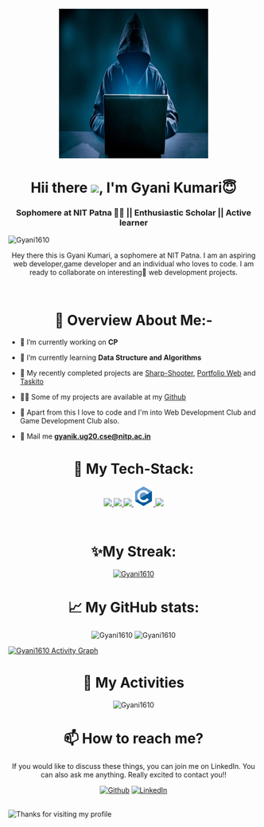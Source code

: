 
<a href="#"><p align="center" ><img width="300px" height="300px" src="/gyani.jpg" height="175px"/></p></a>

<h1 align="center">Hii there <img src="https://raw.githubusercontent.com/MartinHeinz/MartinHeinz/master/wave.gif" width="30px">, I'm Gyani Kumari😇</h1>
<h3 align="center">Sophomere at NIT Patna 👩‍🎓 || Enthusiastic Scholar || Active learner</h3>
<p align="left"> <img src="https://komarev.com/ghpvc/?username=Gyani1610" alt="Gyani1610" /> </p>


<p align="center">Hey there this is Gyani Kumari, a sophomere at NIT Patna. I am an aspiring web developer,game developer and an individual who loves to code. I am ready to collaborate on interesting🤩 web development projects. </p>


<br>

<h1 align="center">🧾 Overview About Me:-</h1>

- 🔭 I’m currently working on <strong>CP</strong>

- 🌱 I’m currently learning **Data Structure and Algorithms**

- 🤔 My recently completed projects are [Sharp-Shooter](https://gyani-kumari.itch.io/sharp-shooter), [Portfolio Web](https://gyani1610.github.io/Portfolio-Website) and [Taskito](https://gyani1610.github.io/Taskito)

- 👨‍💻 Some of my projects are available at my [Github](https://github.com/Gyani1610?tab=repositories)

- 👀 Apart from this I love to code and I'm into Web Development Club and Game Development Club also.

- 📧 Mail me **gyanik.ug20.cse@nitp.ac.in**


<h1 align="center">🏅 My Tech-Stack:</h1>
<p align="center">  
    <a href="https://www.w3.org/html/" target="_blank"> <img src="https://img.icons8.com/color/48/000000/html-5.png"/> </a> 
    <a href="https://www.w3schools.com/css/" target="_blank"> <img src="https://img.icons8.com/color/48/000000/css3.png"/> </a>   
    <a href="https://developer.mozilla.org/en-US/docs/Web/JavaScript" target="_blank"> <img src="https://img.icons8.com/color/48/000000/javascript.png"/> </a>  
  </a> <a href="https://www.cprogramming.com/" target="_blank"> <img src="https://raw.githubusercontent.com/devicons/devicon/master/icons/c/c-original.svg" alt="c" width="40" height="40"/> </a>  
    <a href="https://www.w3schools.com/CPP/default.asp" target="_blank"><img src="https://img.icons8.com/color/48/4a90e2/c-plus-plus-logo.png"/> </a>
</p>
<br/>

<h1 align="center">✨My Streak:</h1>
<p align="center">
    <a href="https://github.com/FirdausJawed/github-readme-streak-stats">
        <img title="🔥 Get streak stats for your profile at git.io/streak-stats" alt="Gyani1610" src="https://github-readme-streak-stats.herokuapp.com/?user=Gyani1610&theme=black-ice&hide_border=true&stroke=0000&background=060A0CD0"/>
    </a>
</p>

<h1 align="center"> 📈 My GitHub stats:</h1>

<p align="center">
  <img  src="https://github-readme-stats.vercel.app/api?username=Gyani1610&show_icons=true&theme=radical&count_private=true" alt="Gyani1610" />
<img  src="https://github-readme-stats.vercel.app/api/top-langs/?username=Gyani1610&layout=compact&hide=html&theme=radical" alt="Gyani1610" />
</p>

<a href="https://github.com/Gyani1610/github-readme-activity-graph"><img alt="Gyani1610 Activity Graph" src="https://activity-graph.herokuapp.com/graph?username=Gyani1610&bg_color=0D1117&color=5BCDEC&line=5BCDEC&point=FFFFFF&hide_border=true" /></a>

<h1 align="center"> 🎯 My Activities</h1>
<p align="center"><img src="https://github-profile-trophy.vercel.app/?username=Gyani1610&theme=onedark" alt="Gyani1610" /></a> </p>

<h1 align="center"> 📫 How to reach me?</h1>
<p align="center"> If you would like to discuss these things, you can join me on LinkedIn. You can also ask me anything. Really excited to contact you!!</p>

<p align="center"><a href="https://github.com/Gyani1610" target="_blank"><img alt="Github" src="https://img.shields.io/badge/GitHub-%2312100E.svg?&style=for-the-badge&logo=Github&logoColor=white" /></a> <a href="https://www.linkedin.com/in/gyani-kumari-102002//" target="_blank"><img alt="LinkedIn" src="https://img.shields.io/badge/linkedin-%230077B5.svg?&style=for-the-badge&logo=linkedin&logoColor=white" /></a></p>
<br>


<img height="120" alt="Thanks for visiting my profile" width="100%" src="https://raw.githubusercontent.com/BrunnerLivio/brunnerlivio/master/images/marquee.svg" />

